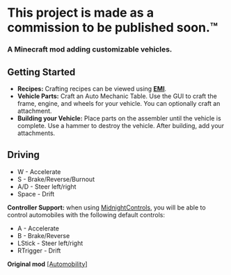# This project is made as a commission to be published soon.™

### A Minecraft mod adding customizable vehicles.

## Getting Started

- **Recipes:** Crafting recipes can be viewed using [**EMI**](https://www.curseforge.com/minecraft/mc-mods/emi).
- **Vehicle Parts:** Craft an Auto Mechanic Table. Use the GUI to craft the frame, engine, and wheels for your
  vehicle. You can optionally craft an attachment.
- **Building your Vehicle:** Place parts on the assembler until the
  vehicle is complete. Use a hammer to destroy the vehicle. After building, add your attachments.

## Driving
- W - Accelerate
- S - Brake/Reverse/Burnout
- A/D - Steer left/right
- Space - Drift

**Controller Support:** when using [MidnightControls](https://www.curseforge.com/minecraft/mc-mods/midnightcontrols), you will be able to control automobiles with the following default controls:
- A - Accelerate
- B - Brake/Reverse
- LStick - Steer left/right
- RTrigger - Drift

**Original mod** [[Automobility]](https://github.com/FoundationGames/Automobility)
